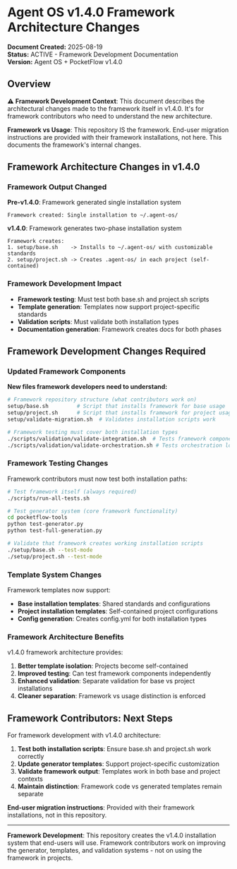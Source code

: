 # Agent OS v1.4.0 Framework Architecture Changes

**Document Created:** 2025-08-19  
**Status:** ACTIVE - Framework Development Documentation  
**Version:** Agent OS + PocketFlow v1.4.0

## Overview

⚠️ **Framework Development Context**: This document describes the architectural changes made to the framework itself in v1.4.0. It's for framework contributors who need to understand the new architecture.

**Framework vs Usage**: This repository IS the framework. End-user migration instructions are provided with their framework installations, not here. This documents the framework's internal changes.

## Framework Architecture Changes in v1.4.0

### Framework Output Changed
**Pre-v1.4.0**: Framework generated single installation system
```
Framework created: Single installation to ~/.agent-os/
```

**v1.4.0**: Framework generates two-phase installation system
```
Framework creates:
1. setup/base.sh    -> Installs to ~/.agent-os/ with customizable standards
2. setup/project.sh -> Creates .agent-os/ in each project (self-contained)
```

### Framework Development Impact
- **Framework testing**: Must test both base.sh and project.sh scripts
- **Template generation**: Templates now support project-specific standards
- **Validation scripts**: Must validate both installation types
- **Documentation generation**: Framework creates docs for both phases

## Framework Development Changes Required

### Updated Framework Components
**New files framework developers need to understand:**

```bash
# Framework repository structure (what contributors work on)
setup/base.sh         # Script that installs framework for base usage
setup/project.sh      # Script that installs framework for project usage  
setup/validate-migration.sh  # Validates installation scripts work

# Framework testing must cover both installation types
./scripts/validation/validate-integration.sh  # Tests framework components
./scripts/validation/validate-orchestration.sh # Tests orchestration logic
```

### Framework Testing Changes
Framework contributors must now test both installation paths:

```bash
# Test framework itself (always required)
./scripts/run-all-tests.sh

# Test generator system (core framework functionality)  
cd pocketflow-tools
python test-generator.py
python test-full-generation.py

# Validate that framework creates working installation scripts
./setup/base.sh --test-mode
./setup/project.sh --test-mode
```

### Template System Changes
Framework templates now support:
- **Base installation templates**: Shared standards and configurations
- **Project installation templates**: Self-contained project configurations
- **Config generation**: Creates config.yml for both installation types

### Framework Architecture Benefits
v1.4.0 framework architecture provides:

1. **Better template isolation**: Projects become self-contained
2. **Improved testing**: Can test framework components independently
3. **Enhanced validation**: Separate validation for base vs project installations
4. **Cleaner separation**: Framework vs usage distinction is enforced

## Framework Contributors: Next Steps

For framework development with v1.4.0 architecture:

1. **Test both installation scripts**: Ensure base.sh and project.sh work correctly
2. **Update generator templates**: Support project-specific customization
3. **Validate framework output**: Templates work in both base and project contexts  
4. **Maintain distinction**: Framework code vs generated templates remain separate

**End-user migration instructions**: Provided with their framework installations, not in this repository.

---

**Framework Development**: This repository creates the v1.4.0 installation system that end-users will use. Framework contributors work on improving the generator, templates, and validation systems - not on using the framework in projects.